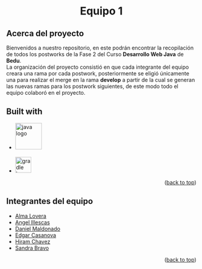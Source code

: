 <div align="center" id="readme-top">
 <h1 align="center">
    <b>Equipo 1</b>
    </h1>
</div>

## Acerca del proyecto
Bienvenidos a nuestro repositorio, en este podrán encontrar la recopilación de todos los postworks de la Fase 2 del Curso <b>Desarrollo Web Java</b> de <b>Bedu</b>.<br>
La organización del proyecto consistió en que cada integrante del equipo creara una rama por cada postwork, posteriormente se eligió únicamente una para realizar el merge en la rama <b>develop</b> a partir de la cual se generan las nuevas ramas para los postwork siguientes, de este modo todo el equipo colaboró en el proyecto.


## Built with

- [<img src="https://cdn.jsdelivr.net/gh/devicons/devicon/icons/java/java-original.svg" width="70" alt="java logo"  />](https://www.java.com/en/)
  <br><br>
- [<img src="https://cdn.jsdelivr.net/gh/devicons/devicon/icons/gradle/gradle-plain.svg" width="42" alt="gradle logo"  />](https://gradle.org/)
<p align="right">(<a href="#readme-top">back to top</a>)</p>

##  Integrantes del equipo
- [Alma Lovera](https://github.com/almalst)
- [Angel Illescas](https://github.com/Angel-Illescas)
- [Daniel Maldonado](https://github.com/danieldlcm86)
- [Edgar Casanova](https://github.com/ecardoz)
- [Hiram Chavez](https://github.com/JustLearningMX)
- [Sandra Bravo](https://github.com/SandraPAM)
<p align="right">(<a href="#readme-top">back to top</a>)</p>
